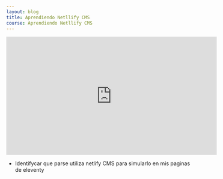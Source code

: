 ```yaml
---
layout: blog
title: Aprendiendo Netllify CMS
course: Aprendiendo Netllify CMS
---
```

<iframe width="560" height="315" src="https://www.youtube.com/embed/b5WPNRTxT1Y?controls=0" title="YouTube video player" frameborder="0" allow="accelerometer; autoplay; clipboard-write; encrypted-media; gyroscope; picture-in-picture" allowfullscreen></iframe>

+ Identifycar que parse utiliza netlify CMS para simularlo en mis paginas de eleventy